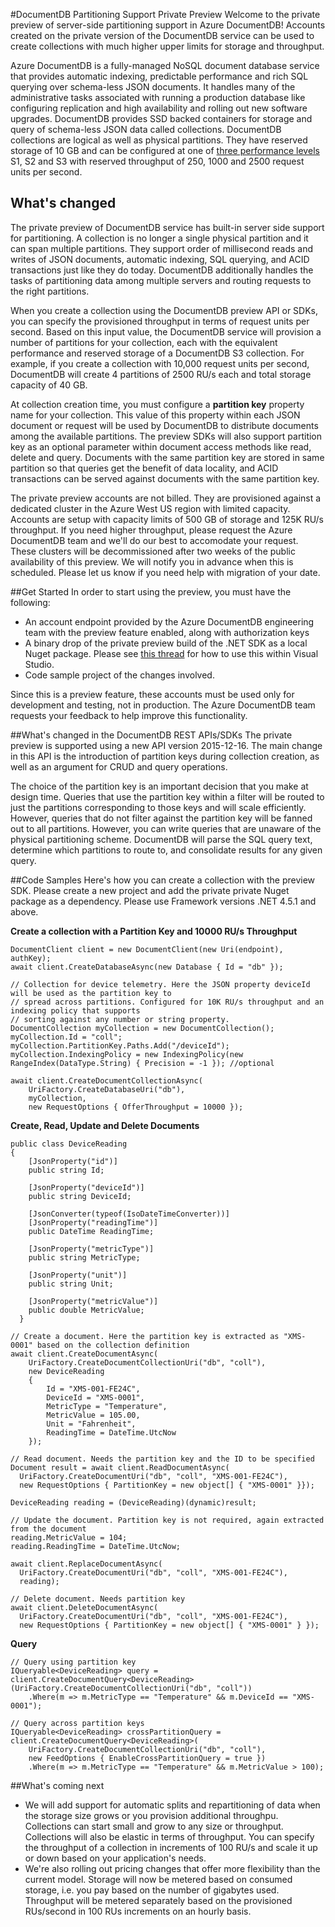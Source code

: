 #DocumentDB Partitioning Support Private Preview
Welcome to the private preview of server-side partitioning support in Azure DocumentDB! Accounts created on the private version of the DocumentDB service can be used to create collections with much higher upper limits for storage and throughput. 

Azure DocumentDB is a fully-managed NoSQL document database service that provides automatic indexing, predictable performance and rich SQL querying over schema-less JSON documents. It handles many of the administrative tasks associated with running a production database like configuring replication and high availability and rolling out new software upgrades. DocumentDB provides SSD backed containers for storage and query of schema-less JSON data called collections. DocumentDB collections are logical as well as physical partitions. They have reserved storage of 10 GB and can be configured at one of [three performance levels](https://azure.microsoft.com/en-us/documentation/articles/documentdb-performance-levels/) S1, S2 and S3 with reserved throughput of 250, 1000 and 2500 request units per second. 

## What's changed
The private preview of DocumentDB service has built-in server side support for partitioning. A collection is no longer a single physical partition and it can span multiple partitions. They support order of millisecond reads and writes of JSON documents, automatic indexing, SQL querying, and ACID transactions just like they do today. DocumentDB additionally handles the tasks of partitioning data among multiple servers and routing requests to the right partitions. 

When you create a collection using the DocumentDB preview API or SDKs, you can specify the provisioned throughput in terms of request units per second. Based on this input value, the DocumentDB service will provision a number of partitions for your collection, each with the equivalent performance and reserved storage of a DocumentDB S3 collection. For example, if you create a collection with 10,000 request units per second, DocumentDB will create 4 partitions of 2500 RU/s each and total storage capacity of 40 GB.  

At collection creation time, you must configure a **partition key** property name for your collection. This value of this property within each JSON document or request will be used by DocumentDB to distribute documents among the available partitions. The preview SDKs will also support partition key as an optional parameter within document access methods like read, delete and query. Documents with the same partition key are stored in same partition so that queries get the benefit of data locality, and ACID transactions can be served against documents with the same partition key. 

The private preview accounts are not billed. They are provisioned against a dedicated cluster in the Azure West US region with limited capacity. Accounts are setup with capacity limits of 500 GB of storage and 125K RU/s throughput. If you need higher throughput, please request the Azure DocumentDB team and we'll do our best to accomodate your request. These clusters will be decommissioned after two weeks of the public availability of this preview. We will notify you in advance when this is scheduled. Please let us know if you need help with migration of your date.

##Get Started
In order to start using the preview, you must have the following: 
* An account endpoint provided by the Azure DocumentDB engineering team with the preview feature enabled, along with authorization keys
* A binary drop of the private preview build of the .NET SDK as a local Nuget package. Please see [this thread](http://stackoverflow.com/questions/10240029/how-to-install-a-nuget-package-nupkg-file-locally) for how to use this within Visual Studio.
* Code sample project of the changes involved.

Since this is a preview feature, these accounts must be used only for development and testing, not in production. The Azure DocumentDB team requests your feedback to help improve this functionality.

##What's changed in the DocumentDB REST APIs/SDKs
The private preview is supported using a new API version 2015-12-16. The main change in this API is the introduction of partition keys during collection creation, as well as an argument for CRUD and query operations. 

The choice of the partition key is an important decision that you make at design time. Queries that use the partition key within a filter will be routed to just the partitions corresponding to those keys and will scale efficiently. However, queries that do not filter against the partition key will be fanned out to all partitions. However, you can write queries that are unaware of the physical partitioning scheme. DocumentDB will parse the SQL query text, determine which partitions to route to, and consolidate results for any given query. 

##Code Samples
Here's how you can create a collection with the preview SDK. Please create a new project and add the private private Nuget package as a dependency. Please use Framework versions .NET 4.5.1 and above.

**Create a collection with a Partition Key and 10000 RU/s Throughput**


    DocumentClient client = new DocumentClient(new Uri(endpoint), authKey);
    await client.CreateDatabaseAsync(new Database { Id = "db" });
    
    // Collection for device telemetry. Here the JSON property deviceId will be used as the partition key to 
    // spread across partitions. Configured for 10K RU/s throughput and an indexing policy that supports 
    // sorting against any number or string property.
    DocumentCollection myCollection = new DocumentCollection();
    myCollection.Id = "coll";
    myCollection.PartitionKey.Paths.Add("/deviceId");
    myCollection.IndexingPolicy = new IndexingPolicy(new RangeIndex(DataType.String) { Precision = -1 }); //optional
  
    await client.CreateDocumentCollectionAsync(
        UriFactory.CreateDatabaseUri("db"),
        myCollection,
        new RequestOptions { OfferThroughput = 10000 });

**Create, Read, Update and Delete Documents**

    public class DeviceReading
    {
        [JsonProperty("id")]
        public string Id;
  
        [JsonProperty("deviceId")]
        public string DeviceId;
  
        [JsonConverter(typeof(IsoDateTimeConverter))]
        [JsonProperty("readingTime")]
        public DateTime ReadingTime;
  
        [JsonProperty("metricType")]
        public string MetricType;
  
        [JsonProperty("unit")]
        public string Unit;
  
        [JsonProperty("metricValue")]
        public double MetricValue;
      }
    
    // Create a document. Here the partition key is extracted as "XMS-0001" based on the collection definition
    await client.CreateDocumentAsync(
        UriFactory.CreateDocumentCollectionUri("db", "coll"),
        new DeviceReading
        {
            Id = "XMS-001-FE24C",
            DeviceId = "XMS-0001",
            MetricType = "Temperature",
            MetricValue = 105.00,
            Unit = "Fahrenheit",
            ReadingTime = DateTime.UtcNow
        });

    // Read document. Needs the partition key and the ID to be specified
    Document result = await client.ReadDocumentAsync(
      UriFactory.CreateDocumentUri("db", "coll", "XMS-001-FE24C"), 
      new RequestOptions { PartitionKey = new object[] { "XMS-0001" }});
      
    DeviceReading reading = (DeviceReading)(dynamic)result;
  
    // Update the document. Partition key is not required, again extracted from the document
    reading.MetricValue = 104;
    reading.ReadingTime = DateTime.UtcNow;
    
    await client.ReplaceDocumentAsync(
      UriFactory.CreateDocumentUri("db", "coll", "XMS-001-FE24C"), 
      reading);
  
    // Delete document. Needs partition key
    await client.DeleteDocumentAsync(
      UriFactory.CreateDocumentUri("db", "coll", "XMS-001-FE24C"), 
      new RequestOptions { PartitionKey = new object[] { "XMS-0001" } });
  

**Query**

    // Query using partition key
    IQueryable<DeviceReading> query = client.CreateDocumentQuery<DeviceReading>(UriFactory.CreateDocumentCollectionUri("db", "coll"))
        .Where(m => m.MetricType == "Temperature" && m.DeviceId == "XMS-0001");
  
    // Query across partition keys
    IQueryable<DeviceReading> crossPartitionQuery = client.CreateDocumentQuery<DeviceReading>(
        UriFactory.CreateDocumentCollectionUri("db", "coll"), 
        new FeedOptions { EnableCrossPartitionQuery = true })
        .Where(m => m.MetricType == "Temperature" && m.MetricValue > 100);


##What's coming next
* We will add support for automatic splits and repartitioning of data when the storage size grows or you provision additional throughpu. Collections can start small and grow to any size or throughput. Collections will also be elastic in terms of throughput. You can specify the throughput of a collection in increments of 100 RU/s and scale it up or down based on your application's needs. 
* We're also rolling out pricing changes that offer more flexibility than the current model. Storage will now be metered based on consumed storage, i.e. you pay based on the number of gigabytes used. Throughput will be metered separately based on the provisioned RUs/second in 100 RUs increments on an hourly basis.





